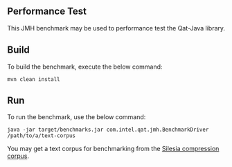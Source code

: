 ## Performance Test
This JMH benchmark may be used to performance test the Qat-Java library.

## Build
To build the benchmark, execute the below command:
```
mvn clean install
```

## Run
To run the benchmark, use the below command:

```
java -jar target/benchmarks.jar com.intel.qat.jmh.BenchmarkDriver /path/to/a/text-corpus
```

You may get a text corpus for benchmarking from the [Silesia compression corpus](https://sun.aei.polsl.pl//~sdeor/index.php?page=silesia). 

